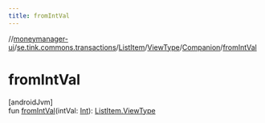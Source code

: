 ```yaml
---
title: fromIntVal
---
```

//[moneymanager-ui](../../../../../index.html)/[se.tink.commons.transactions](../../../index.html)/[ListItem](../../index.html)/[ViewType](../index.html)/[Companion](index.html)/[fromIntVal](from-int-val.html)



# fromIntVal



[androidJvm]\
fun [fromIntVal](from-int-val.html)(intVal: [Int](https://kotlinlang.org/api/latest/jvm/stdlib/kotlin/-int/index.html)): [ListItem.ViewType](../index.html)




